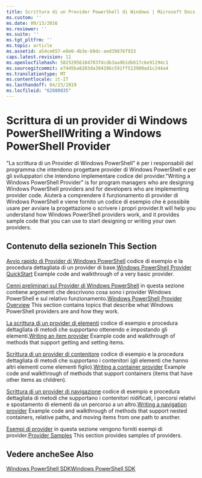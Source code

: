 ```yaml
---
title: Scrittura di un Provider PowerShell di Windows | Microsoft Docs
ms.custom: ''
ms.date: 09/13/2016
ms.reviewer: ''
ms.suite: ''
ms.tgt_pltfrm: ''
ms.topic: article
ms.assetid: a54ce657-e0e0-4b3e-b9dc-aed39876f933
caps.latest.revision: 11
ms.openlocfilehash: 58252956184703fdcdb3aa9b1db617c6e91294c1
ms.sourcegitcommit: e7445ba8203da304286c591ff513900ad1c244a4
ms.translationtype: MT
ms.contentlocale: it-IT
ms.lasthandoff: 04/23/2019
ms.locfileid: "62080835"
---
```

# <a name="writing-a-windows-powershell-provider"></a><span data-ttu-id="635c5-102">Scrittura di un provider di Windows PowerShell</span><span class="sxs-lookup"><span data-stu-id="635c5-102">Writing a Windows PowerShell Provider</span></span>

<span data-ttu-id="635c5-103">"La scrittura di un Provider di Windows PowerShell" è per i responsabili del programma che intendono progettare provider di Windows PowerShell e per gli sviluppatori che intendono implementare codice del provider.</span><span class="sxs-lookup"><span data-stu-id="635c5-103">"Writing a Windows PowerShell Provider" is for program managers who are designing Windows PowerShell providers and for developers who are implementing provider code.</span></span> <span data-ttu-id="635c5-104">Aiuterà a comprendere il funzionamento di provider di Windows PowerShell e viene fornito un codice di esempio che è possibile usare per avviare la progettazione o scrivere i propri provider.</span><span class="sxs-lookup"><span data-stu-id="635c5-104">It will help you understand how Windows PowerShell providers work, and it provides sample code that you can use to start designing or writing your own providers.</span></span>

## <a name="in-this-section"></a><span data-ttu-id="635c5-105">Contenuto della sezione</span><span class="sxs-lookup"><span data-stu-id="635c5-105">In This Section</span></span>

<span data-ttu-id="635c5-106">[Avvio rapido di Provider di Windows PowerShell](./windows-powershell-provider-quickstart.md) codice di esempio e la procedura dettagliata di un provider di base.</span><span class="sxs-lookup"><span data-stu-id="635c5-106">[Windows PowerShell Provider QuickStart](./windows-powershell-provider-quickstart.md) Example code and walkthrough of a very basic provider.</span></span>

<span data-ttu-id="635c5-107">[Cenni preliminari sul Provider di Windows PowerShell](./windows-powershell-provider-overview.md) in questa sezione contiene argomenti che descrivono cosa sono i provider Windows PowerShell e sul relativo funzionamento.</span><span class="sxs-lookup"><span data-stu-id="635c5-107">[Windows PowerShell Provider Overview](./windows-powershell-provider-overview.md) This section contains topics that describe what Windows PowerShell providers are and how they work.</span></span>

<span data-ttu-id="635c5-108">[La scrittura di un provider di elementi](./writing-an-item-provider.md) codice di esempio e procedura dettagliata di metodi che supportano ottenendo e impostando gli elementi.</span><span class="sxs-lookup"><span data-stu-id="635c5-108">[Writing an item provider](./writing-an-item-provider.md) Example code and walkthrough of methods that support getting and setting items.</span></span>

<span data-ttu-id="635c5-109">[Scrittura di un provider di contenitore](./writing-a-container-provider.md) codice di esempio e la procedura dettagliata di metodi che supportano i contenitori (gli elementi che hanno altri elementi come elementi figlio).</span><span class="sxs-lookup"><span data-stu-id="635c5-109">[Writing a container provider](./writing-a-container-provider.md) Example code and walkthrough of methods that support containers (items that have other items as children).</span></span>

<span data-ttu-id="635c5-110">[Scrittura di un provider di navigazione](./writing-a-navigation-provider.md) codice di esempio e procedura dettagliata di metodi che supportano i contenitori nidificati, i percorsi relativi e spostamento di elementi da un percorso a un altro.</span><span class="sxs-lookup"><span data-stu-id="635c5-110">[Writing a navigation provider](./writing-a-navigation-provider.md) Example code and walkthrough of methods that support nested containers, relative paths, and moving items from one path to another.</span></span>

<span data-ttu-id="635c5-111">[Esempi di provider](./provider-samples.md) in questa sezione vengono forniti esempi di provider.</span><span class="sxs-lookup"><span data-stu-id="635c5-111">[Provider Samples](./provider-samples.md) This section provides samples of providers.</span></span>

## <a name="see-also"></a><span data-ttu-id="635c5-112">Vedere anche</span><span class="sxs-lookup"><span data-stu-id="635c5-112">See Also</span></span>

[<span data-ttu-id="635c5-113">Windows PowerShell SDK</span><span class="sxs-lookup"><span data-stu-id="635c5-113">Windows PowerShell SDK</span></span>](../windows-powershell-reference.md)